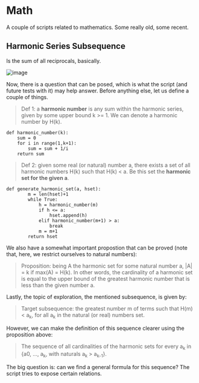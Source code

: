 # Math
A couple of scripts related to mathematics. Some really old, some recent.

## Harmonic Series Subsequence
Is the sum of all reciprocals, basically.

![image](https://github.com/more-joao/math/assets/67847521/2f59fb6c-a533-4858-b475-72829ae3ff8e)

Now, there is a question that can be posed, which is what the script (and future tests with it) may help answer. Before anything else, let us define a couple of things.

> Def 1: a **harmonic number** is any sum within the harmonic series, given by some upper bound k >= 1. We can denote a harmonic number by H(k).

```
def harmonic_number(k):
    sum = 0
    for i in range(1,k+1):
        sum = sum + 1/i
    return sum
```

> Def 2: given some real (or natural) number a, there exists a set of all harmonic numbers H(k) such that H(k) < a. Be this set the **harmonic set for the given a**.

```
def generate_harmonic_set(a, hset):
        m = len(hset)+1
        while True:
            h = harmonic_number(m)
            if h <= a:
                hset.append(h)
            elif harmonic_number(m+1) > a:
                break
            m = m+1
        return hset
```

We also have a somewhat important propostion that can be proved (note that, here, we restrict ourselves to natural numbers):
> Proposition: being A the harmonic set for some natural number a, |A| = k if max(A) = H(k). In other words, the cardinality of a harmonic set is equal to the upper bound of the greatest harmonic number that is less than the given number a.

Lastly, the topic of exploration, the mentioned subsequence, is given by:
> Target subsequence: the greatest number m of terms such that H(m) < a<sub>k</sub>, for all a<sub>k</sub> in the natural (or real) numbers set.

However, we can make the definition of this sequence clearer using the proposition above:
> The sequence of all cardinalities of the harmonic sets for every a<sub>k</sub> in {a0, ..., a<sub>k</sub>, with naturals a<sub>k</sub> > a<sub>k-1</sub>}.

The big question is: can we find a general formula for this sequence? The script tries to expose certain relations.
